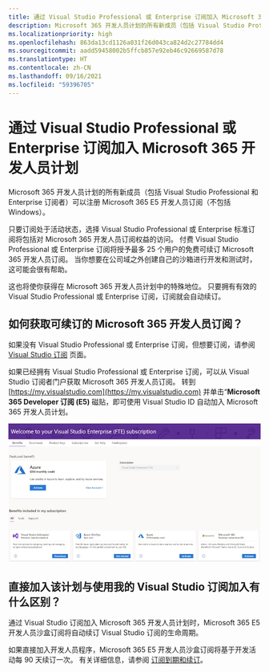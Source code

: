 ```yaml
---
title: 通过 Visual Studio Professional 或 Enterprise 订阅加入 Microsoft 365 开发人员计划
description: Microsoft 365 开发人员计划的所有新成员（包括 Visual Studio Professional 和 Enterprise 订阅者）可以注册 Microsoft 365 E5 开发人员订阅（不包括 Windows）。
ms.localizationpriority: high
ms.openlocfilehash: 863da13cd1126a031f26d043ca824d2c27784dd4
ms.sourcegitcommit: aadd59458002b5ffcb857e92eb46c92669587d78
ms.translationtype: HT
ms.contentlocale: zh-CN
ms.lasthandoff: 09/16/2021
ms.locfileid: "59396705"
---
```

# <a name="join-the-microsoft-365-developer-program-with-a-visual-studio-professional-or-enterprise-subscription"></a>通过 Visual Studio Professional 或 Enterprise 订阅加入 Microsoft 365 开发人员计划

Microsoft 365 开发人员计划的所有新成员（包括 Visual Studio Professional 和 Enterprise 订阅者）可以注册 Microsoft 365 E5 开发人员订阅（不包括 Windows）。 

只要订阅处于活动状态，选择 Visual Studio Professional 或 Enterprise 标准订阅将包括对 Microsoft 365 开发人员订阅权益的访问。 付费 Visual Studio Professional 或 Enterprise 订阅将授予最多 25 个用户的免费可续订 Microsoft 365 开发人员订阅。 当你想要在公司域之外创建自己的沙箱进行开发和测试时，这可能会很有帮助。

这也将使你获得在 Microsoft 365 开发人员计划中的特殊地位。 只要拥有有效的 Visual Studio Professional 或 Enterprise 订阅，订阅就会自动续订。

## <a name="how-do-i-get-a-renewable-microsoft-365-developer-subscription"></a>如何获取可续订的 Microsoft 365 开发人员订阅？

如果没有 Visual Studio Professional 或 Enterprise 订阅，但想要订阅，请参阅 [Visual Studio 订阅](https://visualstudio.microsoft.com/vs/pricing/) 页面。

如果已经拥有 Visual Studio Professional 或 Enterprise 订阅，可以从 Visual Studio 订阅者门户获取 Microsoft 365 开发人员订阅。 转到 [https://my.visualstudio.com](https://my.visualstudio.com) 并单击“**Microsoft 365 Developer 订阅 (E5)** 磁贴，即可使用 Visual Studio ID 自动加入 Microsoft 365 开发人员计划。

![Visual Studio 页面的屏幕截图（包含 Microsoft 365 开发人员订阅磁贴）](images/visual-studio-dev-program-tile.jpg)

## <a name="what-is-the-difference-between-joining-the-program-directly-and-joining-with-my-visual-studio-subscription"></a>直接加入该计划与使用我的 Visual Studio 订阅加入有什么区别？

通过 Visual Studio 订阅加入 Microsoft 365 开发人员计划时，Microsoft 365 E5 开发人员沙盒订阅将自动续订 Visual Studio 订阅的生命周期。 

如果直接加入开发人员程序，Microsoft 365 E5 开发人员沙盒订阅将基于开发活动每 90 天续订一次。 有关详细信息，请参阅 [订阅到期和续订](subscription-expiration-and-renewal.md)。